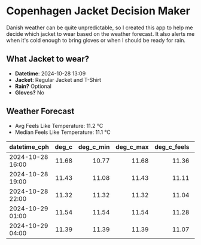 
# Copenhagen Jacket Decision Maker

Danish weather can be quite unpredictable, so I created this app to help me decide which jacket to wear based on the weather forecast. 
It also alerts me when it's cold enough to bring gloves or when I should be ready for rain.

## What Jacket to wear?

- **Datetime**: 2024-10-28 13:09
- **Jacket**: Regular Jacket and T-Shirt
- **Rain?** Optional
- **Gloves?** No

## Weather Forecast
- Avg Feels Like Temperature: 11.2 °C
- Median Feels Like Temperature: 11.1 °C

| datetime_cph     |   deg_c |   deg_c_min |   deg_c_max |   deg_c_feels | weather   | wind   | rain   |
|:-----------------|--------:|------------:|------------:|--------------:|:----------|:-------|:-------|
| 2024-10-28 16:00 |   11.68 |       10.77 |       11.68 |         11.36 | Clouds    | Low    | None   |
| 2024-10-28 19:00 |   11.43 |       11.08 |       11.43 |         11.11 | Rain      | Low    | Low    |
| 2024-10-28 22:00 |   11.32 |       11.32 |       11.32 |         11.04 | Clouds    | Low    | None   |
| 2024-10-29 01:00 |   11.54 |       11.54 |       11.54 |         11.28 | Clouds    | Low    | None   |
| 2024-10-29 04:00 |   11.39 |       11.39 |       11.39 |         11.07 | Clouds    | Low    | None   |
        